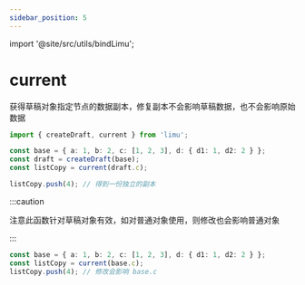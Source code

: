 ```yaml
---
sidebar_position: 5
---
```


import '@site/src/utils/bindLimu';

# current

获得草稿对象指定节点的数据副本，修复副本不会影响草稿数据，也不会影响原始数据

```ts
import { createDraft, current } from 'limu';

const base = { a: 1, b: 2, c: [1, 2, 3], d: { d1: 1, d2: 2 } };
const draft = createDraft(base);
const listCopy = current(draft.c);

listCopy.push(4); // 得到一份独立的副本
```

:::caution

注意此函数针对草稿对象有效，如对普通对象使用，则修改也会影响普通对象

:::

```ts
const base = { a: 1, b: 2, c: [1, 2, 3], d: { d1: 1, d2: 2 } };
const listCopy = current(base.c);
listCopy.push(4); // 修改会影响 base.c
```
